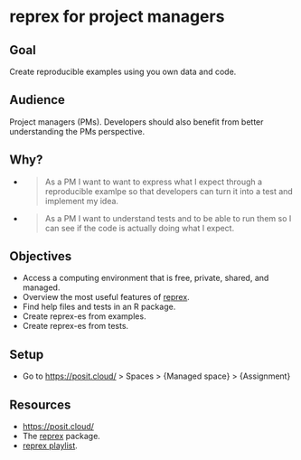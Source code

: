 # reprex for project managers

## Goal

Create reproducible examples using you own data and code.

## Audience

Project managers (PMs). Developers should also benefit from better
understanding the PMs perspective.

## Why? 

* > As a PM I want to want to express what I expect through a reproducible 
examlpe so that developers can turn it into a test and implement my idea.
* > As a PM I want to understand tests and to be able to run them so I can see
if the code is actually doing what I expect.

## Objectives

* Access a computing environment that is free, private, shared, and managed.
* Overview the most useful features of [reprex](https://reprex.tidyverse.org/).
* Find help files and tests in an R package.
* Create reprex-es from examples.
* Create reprex-es from tests.

## Setup

- Go to https://posit.cloud/ > Spaces > {Managed space} > {Assignment}

## Resources

- https://posit.cloud/
- The [reprex](https://reprex.tidyverse.org) package.
- [reprex playlist](https://youtu.be/erv1yJaNID8?si=Nu0yubF-iljPOLLP).
